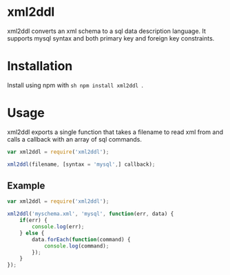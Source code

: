 # xml2ddl

xml2ddl converts an xml schema to a sql data description language. It supports mysql syntax and both primary key and foreign key constraints.

# Installation

Install using npm with ```sh npm install xml2ddl ```.

# Usage

xml2ddl exports a single function that takes a filename to read xml from and calls a callback with an array of sql commands.

```javascript
var xml2ddl = require('xml2ddl');

xml2ddl(filename, [syntax = 'mysql',] callback);

```

## Example

```javascript
var xml2ddl = require('xml2ddl');

xml2ddl('myschema.xml', 'mysql', function(err, data) {
    if(err) {
        console.log(err);
    } else {
        data.forEach(function(command) {
            console.log(command);
        });
    }
});

```
